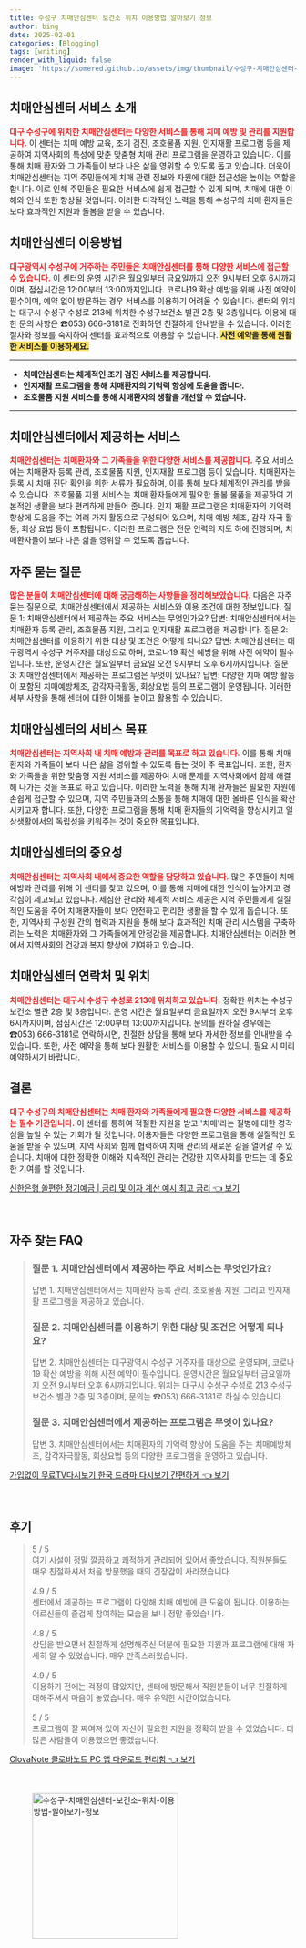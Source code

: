 ```yaml
---
title: 수성구 치매안심센터 보건소 위치 이용방법 알아보기 정보
author: bing
date: 2025-02-01
categories: [Blogging]
tags: [writing]
render_with_liquid: false
image: 'https://somered.github.io/assets/img/thumbnail/수성구-치매안심센터-보건소-위치-이용방법-알아보기-정보.webp'
---
```



<h2 id='치매안심센터소개'>치매안심센터 서비스 소개</h2>

<p><b><span style="color: #ee2323;">대구 수성구에 위치한 치매안심센터는 다양한 서비스를 통해 치매 예방 및 관리를 지원합니다.</span></b> 이 센터는 치매 예방 교육, 조기 검진, 조호물품 지원, 인지재활 프로그램 등을 제공하여 지역사회의 특성에 맞춘 맞춤형 치매 관리 프로그램을 운영하고 있습니다. 이를 통해 치매 환자와 그 가족들이 보다 나은 삶을 영위할 수 있도록 돕고 있습니다. 더욱이 치매안심센터는 지역 주민들에게 치매 관련 정보와 자원에 대한 접근성을 높이는 역할을 합니다. 이로 인해 주민들은 필요한 서비스에 쉽게 접근할 수 있게 되며, 치매에 대한 이해와 인식 또한 향상될 것입니다. 이러한 다각적인 노력을 통해 수성구의 치매 환자들은 보다 효과적인 지원과 돌봄을 받을 수 있습니다.</p>

<h2 id='이용방법소개'>치매안심센터 이용방법</h2>

<p><b><span style="color: #ee2323;">대구광역시 수성구에 거주하는 주민들은 치매안심센터를 통해 다양한 서비스에 접근할 수 있습니다.</span></b> 이 센터의 운영 시간은 월요일부터 금요일까지 오전 9시부터 오후 6시까지이며, 점심시간은 12:00부터 13:00까지입니다. 코로나19 확산 예방을 위해 사전 예약이 필수이며, 예약 없이 방문하는 경우 서비스를 이용하기 어려울 수 있습니다. 센터의 위치는 대구시 수성구 수성로 213에 위치한 수성구보건소 별관 2층 및 3층입니다. 이용에 대한 문의 사항은 ☎053) 666-3181로 전화하면 친절하게 안내받을 수 있습니다. 이러한 절차와 정보를 숙지하여 센터를 효과적으로 이용할 수 있습니다. <b><span style="background-color: #ffe066;">사전 예약을 통해 원활한 서비스를 이용하세요.</span></b></p>

<hr />

<ul>
    <li><b>치매안심센터는 체계적인 조기 검진 서비스를 제공합니다.</b></li>
    <li><b>인지재활 프로그램을 통해 치매환자의 기억력 향상에 도움을 줍니다.</b></li>
    <li><b>조호물품 지원 서비스를 통해 치매환자의 생활을 개선할 수 있습니다.</b></li>
</ul>

<hr />

<h2 id='서비스내용소개'>치매안심센터에서 제공하는 서비스</h2>

<p><b><span style="color: #ee2323;">치매안심센터는 치매환자와 그 가족들을 위한 다양한 서비스를 제공합니다.</span></b> 주요 서비스에는 치매환자 등록 관리, 조호물품 지원, 인지재활 프로그램 등이 있습니다. 치매환자는 등록 시 치매 진단 확인을 위한 서류가 필요하며, 이를 통해 보다 체계적인 관리를 받을 수 있습니다. 조호물품 지원 서비스는 치매 환자들에게 필요한 돌봄 물품을 제공하여 기본적인 생활을 보다 편리하게 만들어 줍니다. 인지 재활 프로그램은 치매환자의 기억력 향상에 도움을 주는 여러 가지 활동으로 구성되어 있으며, 치매 예방 체조, 감각 자극 활동, 회상 요법 등이 포함됩니다. 이러한 프로그램은 전문 인력의 지도 하에 진행되며, 치매환자들이 보다 나은 삶을 영위할 수 있도록 돕습니다.</p>

<h2 id='자주묻는질문'>자주 묻는 질문</h2>

<p><b><span style="color: #ee2323;">많은 분들이 치매안심센터에 대해 궁금해하는 사항들을 정리해보았습니다.</span></b> 다음은 자주 묻는 질문으로, 치매안심센터에서 제공하는 서비스와 이용 조건에 대한 정보입니다. 질문 1: 치매안심센터에서 제공하는 주요 서비스는 무엇인가요? 답변: 치매안심센터에서는 치매환자 등록 관리, 조호물품 지원, 그리고 인지재활 프로그램을 제공합니다. 질문 2: 치매안심센터를 이용하기 위한 대상 및 조건은 어떻게 되나요? 답변: 치매안심센터는 대구광역시 수성구 거주자를 대상으로 하며, 코로나19 확산 예방을 위해 사전 예약이 필수입니다. 또한, 운영시간은 월요일부터 금요일 오전 9시부터 오후 6시까지입니다. 질문 3: 치매안심센터에서 제공하는 프로그램은 무엇이 있나요? 답변: 다양한 치매 예방 활동이 포함된 치매예방체조, 감각자극활동, 회상요법 등의 프로그램이 운영됩니다. 이러한 세부 사항을 통해 센터에 대한 이해를 높이고 활용할 수 있습니다.</p>

<h2 id='서비스목표'>치매안심센터의 서비스 목표</h2>

<p><b><span style="color: #ee2323;">치매안심센터는 지역사회 내 치매 예방과 관리를 목표로 하고 있습니다.</span></b> 이를 통해 치매 환자와 가족들이 보다 나은 삶을 영위할 수 있도록 돕는 것이 주 목표입니다. 또한, 환자와 가족들을 위한 맞춤형 지원 서비스를 제공하여 치매 문제를 지역사회에서 함께 해결해 나가는 것을 목표로 하고 있습니다. 이러한 노력을 통해 치매 환자들은 필요한 자원에 손쉽게 접근할 수 있으며, 지역 주민들과의 소통을 통해 치매에 대한 올바른 인식을 확산시키고자 합니다. 또한, 다양한 프로그램을 통해 치매 환자들의 기억력을 향상시키고 일상생활에서의 독립성을 키워주는 것이 중요한 목표입니다.</p>

<h2 id='센터의중요성'>치매안심센터의 중요성</h2>

<p><b><span style="color: #ee2323;">치매안심센터는 지역사회 내에서 중요한 역할을 담당하고 있습니다.</span></b> 많은 주민들이 치매 예방과 관리를 위해 이 센터를 찾고 있으며, 이를 통해 치매에 대한 인식이 높아지고 경각심이 제고되고 있습니다. 세심한 관리와 체계적 서비스 제공은 지역 주민들에게 실질적인 도움을 주어 치매환자들이 보다 안전하고 편리한 생활을 할 수 있게 돕습니다. 또한, 지역사회 구성원 간의 협력과 지원을 통해 보다 효과적인 치매 관리 시스템을 구축하려는 노력은 치매환자와 그 가족들에게 안정감을 제공합니다. 치매안심센터는 이러한 면에서 지역사회의 건강과 복지 향상에 기여하고 있습니다.</p>

<h2 id='연락처및위치'>치매안심센터 연락처 및 위치</h2>

<p><b><span style="color: #ee2323;">치매안심센터는 대구시 수성구 수성로 213에 위치하고 있습니다.</span></b> 정확한 위치는 수성구보건소 별관 2층 및 3층입니다. 운영 시간은 월요일부터 금요일까지 오전 9시부터 오후 6시까지이며, 점심시간은 12:00부터 13:00까지입니다. 문의를 원하실 경우에는 ☎053) 666-3181로 연락하시면, 친절한 상담을 통해 보다 자세한 정보를 안내받을 수 있습니다. 또한, 사전 예약을 통해 보다 원활한 서비스를 이용할 수 있으니, 필요 시 미리 예약하시기 바랍니다.</p>

<h2 id='결론'>결론</h2>

<p><b><span style="color: #ee2323;">대구 수성구의 치매안심센터는 치매 환자와 가족들에게 필요한 다양한 서비스를 제공하는 필수 기관입니다.</span></b> 이 센터를 통하여 적절한 지원을 받고 '치매'라는 질병에 대한 경각심을 높일 수 있는 기회가 될 것입니다. 이용자들은 다양한 프로그램을 통해 실질적인 도움을 받을 수 있으며, 지역 사회와 함께 협력하여 치매 관리의 새로운 길을 열어갈 수 있습니다. 치매에 대한 정확한 이해와 지속적인 관리는 건강한 지역사회를 만드는 데 중요한 기여를 할 것입니다.</p>


<p><a class="click-button" title="신한은행 쏠편한 정기예금 | 금리 및 이자 계산 예시 최고 금리" href="https://somered.github.io/posts/%EC%8B%A0%ED%95%9C%EC%9D%80%ED%96%89-%EC%8F%A0%ED%8E%B8%ED%95%9C-%EC%A0%95%EA%B8%B0%EC%98%88%EA%B8%88-%EA%B8%88%EB%A6%AC-%EB%B0%8F-%EC%9D%B4%EC%9E%90-%EA%B3%84%EC%82%B0-%EC%98%88%EC%8B%9C-%EC%B5%9C%EA%B3%A0-%EA%B8%88%EB%A6%AC/" rel="dofollow">신한은행 쏠편한 정기예금 | 금리 및 이자 계산 예시 최고 금리 👈 보기</a></p><br>
<h2 id='자주_찾는_FAQ'>자주 찾는 FAQ</h2>
<div itemscope="" itemtype="https://schema.org/FAQPage"> 
<blockquote> 
<div itemscope="" itemprop="mainEntity" itemtype="https://schema.org/Question"> 
<h3 itemprop="name">질문 1. 치매안심센터에서 제공하는 주요 서비스는 무엇인가요?</h3> 
<div itemscope="" itemprop="acceptedAnswer" itemtype="https://schema.org/Answer"> 
<span itemprop="text"> 
<p>답변 1. 치매안심센터에서는 치매환자 등록 관리, 조호물품 지원, 그리고 인지재활 프로그램을 제공하고 있습니다.</p> 
</span> 
</div> 
</div> 

<div itemscope="" itemprop="mainEntity" itemtype="https://schema.org/Question"> 
<h3 itemprop="name">질문 2. 치매안심센터를 이용하기 위한 대상 및 조건은 어떻게 되나요?</h3> 
<div itemscope="" itemprop="acceptedAnswer" itemtype="https://schema.org/Answer"> 
<span itemprop="text"> 
<p>답변 2. 치매안심센터는 대구광역시 수성구 거주자를 대상으로 운영되며, 코로나19 확산 예방을 위해 사전 예약이 필수입니다. 운영시간은 월요일부터 금요일까지 오전 9시부터 오후 6시까지입니다. 위치는 대구시 수성구 수성로 213 수성구보건소 별관 2층 및 3층이며, 문의는 ☎053) 666-3181로 하실 수 있습니다.</p> 
</span> 
</div> 
</div> 

<div itemscope="" itemprop="mainEntity" itemtype="https://schema.org/Question"> 
<h3 itemprop="name">질문 3. 치매안심센터에서 제공하는 프로그램은 무엇이 있나요?</h3> 
<div itemscope="" itemprop="acceptedAnswer" itemtype="https://schema.org/Answer"> 
<span itemprop="text"> 
<p>답변 3. 치매안심센터에서는 치매환자의 기억력 향상에 도움을 주는 치매예방체조, 감각자극활동, 회상요법 등의 다양한 프로그램을 운영하고 있습니다.</p> 
</span> 
</div> 
</div> 
</blockquote> 
</div>
<p><a class="click-button" title="가입없이 무료TV다시보기 한국 드라마 다시보기 간편하게" href="https://somered.github.io/posts/%EA%B0%80%EC%9E%85%EC%97%86%EC%9D%B4-%EB%AC%B4%EB%A3%8CTV%EB%8B%A4%EC%8B%9C%EB%B3%B4%EA%B8%B0-%ED%95%9C%EA%B5%AD-%EB%93%9C%EB%9D%BC%EB%A7%88-%EB%8B%A4%EC%8B%9C%EB%B3%B4%EA%B8%B0-%EA%B0%84%ED%8E%B8%ED%95%98%EA%B2%8C/" rel="dofollow">가입없이 무료TV다시보기 한국 드라마 다시보기 간편하게 👈 보기</a></p><br>
<h2 id='후기'>후기</h2>
<div itemscope itemtype="https://schema.org/Product">
  <blockquote>
  <div itemprop="review" itemscope itemtype="https://schema.org/Review">
      <div itemprop="reviewRating" itemscope itemtype="https://schema.org/Rating"> <span itemprop="ratingValue">5</span> / <span itemprop="bestRating">5</span> </div>
      <span itemprop="reviewBody">여기 시설이 정말 깔끔하고 쾌적하게 관리되어 있어서 좋았습니다. 직원분들도 매우 친절하셔서 처음 방문했을 때의 긴장감이 사라졌습니다.</span>
  </div>
  <br>
  <div itemprop="review" itemscope itemtype="https://schema.org/Review">
      <div itemprop="reviewRating" itemscope itemtype="https://schema.org/Rating"> <span itemprop="ratingValue">4.9</span> / <span itemprop="bestRating">5</span> </div>
      <span itemprop="reviewBody">센터에서 제공하는 프로그램이 다양해 치매 예방에 큰 도움이 됩니다. 이용하는 어르신들이 즐겁게 참여하는 모습을 보니 정말 좋았습니다.</span>
  </div>
  <br>
  <div itemprop="review" itemscope itemtype="https://schema.org/Review">
      <div itemprop="reviewRating" itemscope itemtype="https://schema.org/Rating"> <span itemprop="ratingValue">4.8</span> / <span itemprop="bestRating">5</span> </div>
      <span itemprop="reviewBody">상담을 받으면서 친절하게 설명해주신 덕분에 필요한 지원과 프로그램에 대해 자세히 알 수 있었습니다. 매우 만족스러웠습니다.</span>
  </div>
  <br>
  <div itemprop="review" itemscope itemtype="https://schema.org/Review">
      <div itemprop="reviewRating" itemscope itemtype="https://schema.org/Rating"> <span itemprop="ratingValue">4.9</span> / <span itemprop="bestRating">5</span> </div>
      <span itemprop="reviewBody">이용하기 전에는 걱정이 많았지만, 센터에 방문해서 직원분들이 너무 친절하게 대해주셔서 마음이 놓였습니다. 매우 유익한 시간이었습니다.</span>
  </div>
  <br>
  <div itemprop="review" itemscope itemtype="https://schema.org/Review">
      <div itemprop="reviewRating" itemscope itemtype="https://schema.org/Rating"> <span itemprop="ratingValue">5</span> / <span itemprop="bestRating">5</span> </div>
      <span itemprop="reviewBody">프로그램이 잘 짜여져 있어 자신이 필요한 지원을 정확히 받을 수 있었습니다. 더 많은 사람들이 이용했으면 좋겠습니다.</span>
  </div>
  </blockquote>
</div>
<p><a class="click-button" title="ClovaNote 클로바노트 PC 앱 다운로드 편리함" href="https://somered.github.io/posts/ClovaNote-%ED%81%B4%EB%A1%9C%EB%B0%94%EB%85%B8%ED%8A%B8-PC-%EC%95%B1-%EB%8B%A4%EC%9A%B4%EB%A1%9C%EB%93%9C-%ED%8E%B8%EB%A6%AC%ED%95%A8/" rel="dofollow">ClovaNote 클로바노트 PC 앱 다운로드 편리함 👈 보기</a></p><br>
<figure class="image"><img src="https://somered.github.io/assets/img/thumbnail/수성구-치매안심센터-보건소-위치-이용방법-알아보기-정보.webp" alt="수성구-치매안심센터-보건소-위치-이용방법-알아보기-정보" width="256" height="256"></figure>